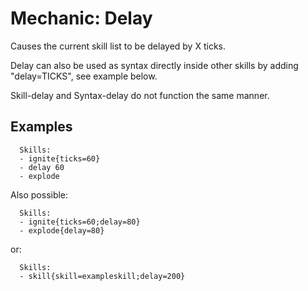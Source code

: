 Mechanic: Delay
===============

Causes the current skill list to be delayed by X ticks.

Delay can also be used as syntax directly inside other skills by adding
"delay=TICKS", see example below.

Skill-delay and Syntax-delay do not function the same manner.

Examples
--------

      Skills:
      - ignite{ticks=60}
      - delay 60
      - explode

Also possible:

      Skills:
      - ignite{ticks=60;delay=80}
      - explode{delay=80}

or:

      Skills:
      - skill{skill=exampleskill;delay=200}

